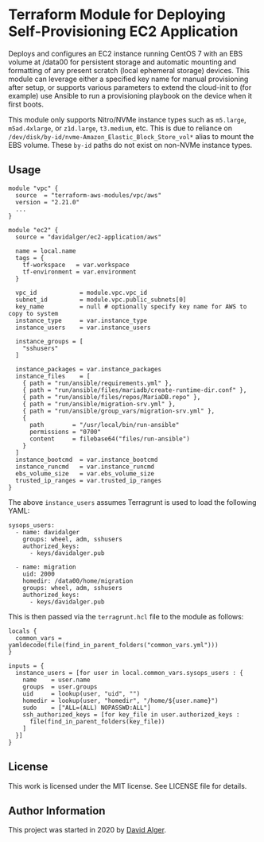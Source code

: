 # Terraform Module for Deploying Self-Provisioning EC2 Application

Deploys and configures an EC2 instance running CentOS 7 with an EBS volume at /data00 for persistent storage and automatic mounting and formatting of any present scratch (local ephemeral storage) devices. This module can leverage either a specified key name for manual provisioning after setup, or supports various parameters to extend the cloud-init to (for example) use Ansible to run a provisioning playbook on the device when it first boots.

This module only supports Nitro/NVMe instance types such as `m5.large`, `m5ad.4xlarge`, or `z1d.large`, `t3.medium`, etc. This is due to reliance on `/dev/disk/by-id/nvme-Amazon_Elastic_Block_Store_vol*` alias to mount the EBS volume. These `by-id` paths do not exist on non-NVMe instance types.

## Usage

```
module "vpc" {
  source  = "terraform-aws-modules/vpc/aws"
  version = "2.21.0"
  ...
}

module "ec2" {
  source = "davidalger/ec2-application/aws"

  name = local.name
  tags = {
    tf-workspace   = var.workspace
    tf-environment = var.environment
  }

  vpc_id            = module.vpc.vpc_id
  subnet_id         = module.vpc.public_subnets[0]
  key_name          = null # optionally specify key name for AWS to copy to system
  instance_type     = var.instance_type
  instance_users    = var.instance_users

  instance_groups = [
    "sshusers"
  ]

  instance_packages = var.instance_packages
  instance_files    = [
    { path = "run/ansible/requirements.yml" },
    { path = "run/ansible/files/mariadb/create-runtime-dir.conf" },
    { path = "run/ansible/files/repos/MariaDB.repo" },
    { path = "run/ansible/migration-srv.yml" },
    { path = "run/ansible/group_vars/migration-srv.yml" },
    {
      path        = "/usr/local/bin/run-ansible"
      permissions = "0700"
      content     = filebase64("files/run-ansible")
    }
  ]
  instance_bootcmd  = var.instance_bootcmd
  instance_runcmd   = var.instance_runcmd
  ebs_volume_size   = var.ebs_volume_size
  trusted_ip_ranges = var.trusted_ip_ranges
}
```

The above `instance_users` assumes Terragrunt is used to load the following YAML:

```
sysops_users:
  - name: davidalger
    groups: wheel, adm, sshusers
    authorized_keys:
      - keys/davidalger.pub

  - name: migration
    uid: 2000
    homedir: /data00/home/migration
    groups: wheel, adm, sshusers
    authorized_keys:
      - keys/davidalger.pub
```

This is then passed via the `terragrunt.hcl` file to the module as follows:

```
locals {
  common_vars = yamldecode(file(find_in_parent_folders("common_vars.yml")))
}

inputs = {
  instance_users = [for user in local.common_vars.sysops_users : {
    name    = user.name
    groups  = user.groups
    uid     = lookup(user, "uid", "")
    homedir = lookup(user, "homedir", "/home/${user.name}")
    sudo    = ["ALL=(ALL) NOPASSWD:ALL"]
    ssh_authorized_keys = [for key_file in user.authorized_keys :
      file(find_in_parent_folders(key_file))
    ]
  }]
}
```

## License

This work is licensed under the MIT license. See LICENSE file for details.

## Author Information

This project was started in 2020 by [David Alger](https://davidalger.com/).
